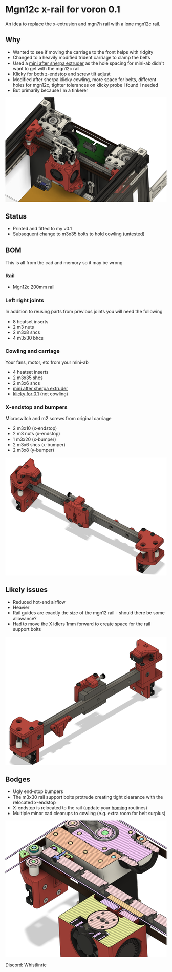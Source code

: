 
# Mgn12c x-rail for voron 0.1
An idea to replace the x-extrusion and mgn7h rail with a lone mgn12c rail.

## Why
- Wanted to see if moving the carriage to the front helps with ridgity
- Changed to a heavily modified trident carriage to clamp the belts
- Used a [mini after sherpa extruder](https://github.com/KurioHonoo/Mini-AfterSherpa) as the hole spacing for mini-ab didn't want to gel with the mgn12c rail
- Klicky for both z-endstop and screw tilt adjust
- Modified after sherpa klicky cowling, more space for belts, different holes for mgn12c, tighter tolerances on klicky probe I found I needed
- But primarily because I'm a tinkerer

![Overview](Images/Overview.png)

## Status
- Printed and fitted to my v0.1
- Subsequent change to m3x35 bolts to hold cowling (untested)

## BOM
This is all from the cad and memory so it may be wrong

### Rail
- Mgn12c 200mm rail

### Left right joints
In addition to reusing parts from previous joints you will need the following
- 8 heatset inserts
- 2 m3 nuts
- 2 m3x8 shcs
- 4 m3x30 bhcs

### Cowling and carriage
Your fans, motor, etc from your mini-ab
- 4 heatset inserts
- 2 m3x35 shcs
- 2 m3x6 shcs
- [mini after sherpa extruder](https://github.com/KurioHonoo/Mini-AfterSherpa)
- [klicky for 0.1](https://github.com/jlas1/Klicky-Probe) (not cowling)

### X-endstop and bumpers
Microswitch and m2 screws from original carriage
- 2 m3x10 (x-endstop)
- 2 m3 nuts (x-endstop)
- 1 m3x20 (x-bumper)
- 2 m3x6 shcs (x-bumper)
- 2 m3x8 (y-bumper)

![RailAssembly](Images/RailAssembly.png)

## Likely issues
- Reduced hot-end airflow
- Heavier
- Rail guides are exactly the size of the mgn12 rail - should there be some allowance?
- Had to move the X idlers 1mm forward to create space for the rail support bolts

![RailAssemblyRear](Images/RailAssemblyRear.png)

## Bodges
- Ugly end-stop bumpers
- The m3x30 rail support bolts protrude creating tight clearance with the relocated x-endstop
- X-endstop is relocated to the rail (update your [homing](https://github.com/richardjm/voron0pi-klipper-backup) routines)
- Multiple minor cad cleanups to cowling (e.g. extra room for belt surplus)

![RailSupport](Images/RailSupport.png)

Discord: Whistlinric